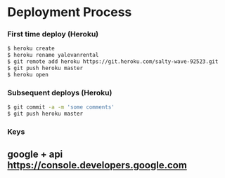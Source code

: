 # Deployment Process

### First time deploy (Heroku)
```sh
$ heroku create
$ heroku rename yalevanrental
$ git remote add heroku https://git.heroku.com/salty-wave-92523.git
$ git push heroku master
$ heroku open
```

### Subsequent deploys (Heroku)
```sh
$ git commit -a -m 'some comments'
$ git push heroku master
```

### Keys
## google + api https://console.developers.google.com

